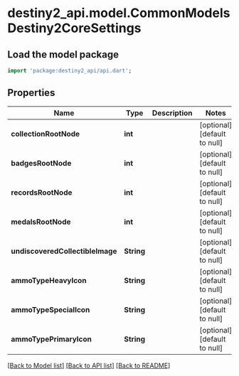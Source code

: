 # destiny2_api.model.CommonModelsDestiny2CoreSettings

## Load the model package
```dart
import 'package:destiny2_api/api.dart';
```

## Properties
Name | Type | Description | Notes
------------ | ------------- | ------------- | -------------
**collectionRootNode** | **int** |  | [optional] [default to null]
**badgesRootNode** | **int** |  | [optional] [default to null]
**recordsRootNode** | **int** |  | [optional] [default to null]
**medalsRootNode** | **int** |  | [optional] [default to null]
**undiscoveredCollectibleImage** | **String** |  | [optional] [default to null]
**ammoTypeHeavyIcon** | **String** |  | [optional] [default to null]
**ammoTypeSpecialIcon** | **String** |  | [optional] [default to null]
**ammoTypePrimaryIcon** | **String** |  | [optional] [default to null]

[[Back to Model list]](../README.md#documentation-for-models) [[Back to API list]](../README.md#documentation-for-api-endpoints) [[Back to README]](../README.md)


